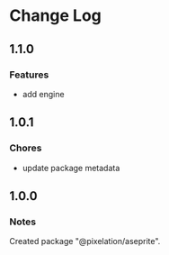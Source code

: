 # Change Log

## 1.1.0

### Features

- add engine

## 1.0.1

### Chores

- update package metadata

## 1.0.0

### Notes

Created package "@pixelation/aseprite".

